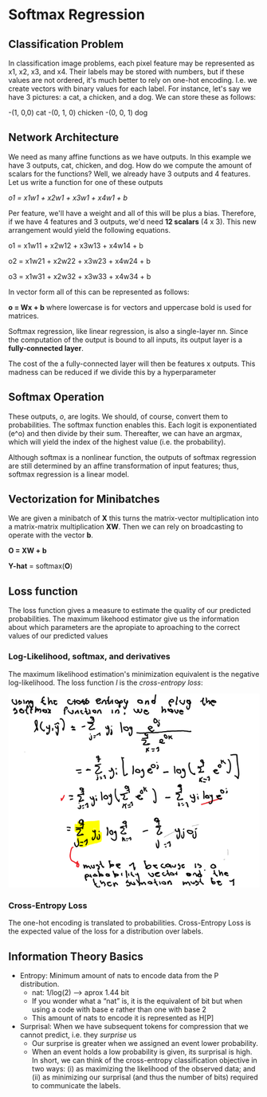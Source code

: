 # Softmax Regression

## Classification Problem

In classification image problems, each pixel feature may be represented as x1, x2, x3, and x4. Their labels may be stored with numbers, but if these values are not ordered, it's much better to rely on one-hot encoding. I.e. we create vectors with binary values for each label. For instance, let's say we have 3 pictures: a cat, a chicken, and a dog. We can store these as follows:

-(1, 0,0) cat
-(0, 1, 0) chicken
-(0, 0, 1) dog

## Network Architecture

We need as many affine functions as we have outputs. In this example we have 3 outputs, cat, chicken, and dog. How do we compute the amount of scalars for the functions? Well, we already have 3 outputs and 4 features. Let us write a function for one of these outputs

*o1 = x1w1 + x2w1 + x3w1 + x4w1 + b*

Per feature, we'll have a weight and all of this will be plus a bias. Therefore, if we have 4 features and 3 outputs, we'd need **12 scalars** (4 x 3). This new arrangement would yield the following equations.

o1 = x1w11 + x2w12 + x3w13 + x4w14 + b

o2 = x1w21 + x2w22 + x3w23 + x4w24 + b

o3 = x1w31 + x2w32 + x3w33 + x4w34 + b

In vector form all of this can be represented as follows:

**o = Wx + b** where lowercase is for vectors and uppercase bold is used for matrices.

Softmax regression, like linear regression, is also a single-layer nn. Since the computation of the output is bound to all inputs, its output layer is a **fully-connected layer**.

The cost of the a fully-connected layer will then be features x outputs. This madness can be reduced if we divide this by a hyperparameter

## Softmax Operation

These outputs, *o*, are logits. We should, of course, convert them to probabilities. The softmax function enables this. Each logit is exponentiated (e^o) and then divide by their sum. Thereafter, we can have an argmax, which will yield the index of the highest value (i.e. the probability).

Although softmax is a nonlinear function, the outputs of softmax regression are still determined by an affine transformation of input features; thus, softmax regression is a linear model.

## Vectorization for Minibatches

We are given a minibatch of **X** this turns the matrix-vector multiplication into a matrix-matrix multiplication **XW**. Then we can rely on broadcasting to operate with the vector **b**.

**O = XW + b**

**Y-hat** = softmax(**O**)

## Loss function

The loss function gives a measure to estimate the quality of our predicted probabilities. The maximum likehood estimator give us the information about which parameters are the apropiate to aproaching to the correct values of our predicted values

### Log-Likelihood, softmax, and derivatives

The maximum likelihood estimation's minimization equivalent is the negative log-likelihood. The loss function *l* is the *cross-entropy loss*:

![](images/softmax.png)


### Cross-Entropy Loss

The one-hot encoding is translated to probabilities. Cross-Entropy Loss is the expected value of the loss for a
distribution over labels.

## Information Theory Basics

- Entropy: Minimum amount of nats to encode data from the P distribution.
	- nat: 1/log(2) --> aprox 1.44 bit
	- If you wonder what a “nat” is, it is the equivalent of bit but when using a code with base e rather than one with base 2
	- This amount of nats to encode it is represented as H[P]
- Surprisal: When we have subsequent tokens for compression that we cannot predict, i.e. they *surprise* us
	- Our surprise is greater when we assigned an event lower probability.
	- When an event holds a low probability is given, its surprisal is high.
In short, we can think of the cross-entropy classification objective in two ways: (i) as maximizing
the likelihood of the observed data; and (ii) as minimizing our surprisal (and thus the number of
bits) required to communicate the labels.
